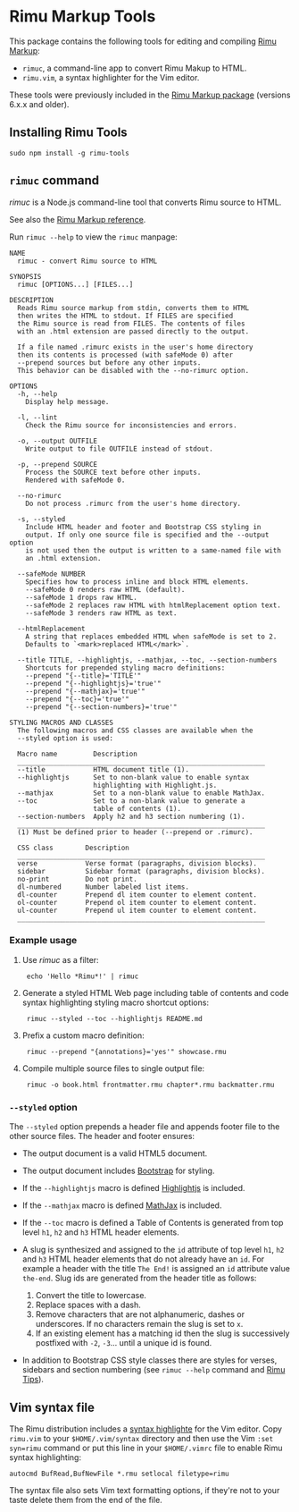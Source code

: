 # Rimu Markup Tools

This package contains the following tools for editing and compiling
[Rimu Markup](http://srackham.github.io/rimu/):

- `rimuc`, a command-line app to convert Rimu Makup to HTML.
- `rimu.vim`, a syntax highlighter for the Vim editor.

These tools were previously included in the [Rimu
Markup package](https://github.com/srackham/rimu) (versions 6.x.x and
older).


## Installing Rimu Tools

    sudo npm install -g rimu-tools


## `rimuc` command
_rimuc_ is a Node.js command-line tool that converts Rimu source to
HTML.

See also the [Rimu Markup
reference](http://srackham.github.io/rimu/reference.html).

Run `rimuc --help` to view the `rimuc` manpage:

```
NAME
  rimuc - convert Rimu source to HTML

SYNOPSIS
  rimuc [OPTIONS...] [FILES...]

DESCRIPTION
  Reads Rimu source markup from stdin, converts them to HTML
  then writes the HTML to stdout. If FILES are specified
  the Rimu source is read from FILES. The contents of files
  with an .html extension are passed directly to the output.

  If a file named .rimurc exists in the user's home directory
  then its contents is processed (with safeMode 0) after
  --prepend sources but before any other inputs.
  This behavior can be disabled with the --no-rimurc option.

OPTIONS
  -h, --help
    Display help message.

  -l, --lint
    Check the Rimu source for inconsistencies and errors.

  -o, --output OUTFILE
    Write output to file OUTFILE instead of stdout.

  -p, --prepend SOURCE
    Process the SOURCE text before other inputs.
    Rendered with safeMode 0.

  --no-rimurc
    Do not process .rimurc from the user's home directory.

  -s, --styled
    Include HTML header and footer and Bootstrap CSS styling in
    output. If only one source file is specified and the --output option
    is not used then the output is written to a same-named file with
    an .html extension.

  --safeMode NUMBER
    Specifies how to process inline and block HTML elements.
    --safeMode 0 renders raw HTML (default).
    --safeMode 1 drops raw HTML.
    --safeMode 2 replaces raw HTML with htmlReplacement option text.
    --safeMode 3 renders raw HTML as text.

  --htmlReplacement
    A string that replaces embedded HTML when safeMode is set to 2.
    Defaults to `<mark>replaced HTML</mark>`.

  --title TITLE, --highlightjs, --mathjax, --toc, --section-numbers
    Shortcuts for prepended styling macro definitions:
    --prepend "{--title}='TITLE'"
    --prepend "{--highlightjs}='true'"
    --prepend "{--mathjax}='true'"
    --prepend "{--toc}='true'"
    --prepend "{--section-numbers}='true'"

STYLING MACROS AND CLASSES
  The following macros and CSS classes are available when the
  --styled option is used:

  Macro name         Description
  ______________________________________________________________
  --title            HTML document title (1).
  --highlightjs      Set to non-blank value to enable syntax
                     highlighting with Highlight.js.
  --mathjax          Set to a non-blank value to enable MathJax.
  --toc              Set to a non-blank value to generate a
                     table of contents (1).
  --section-numbers  Apply h2 and h3 section numbering (1).
  ______________________________________________________________
  (1) Must be defined prior to header (--prepend or .rimurc).

  CSS class        Description
  ______________________________________________________________
  verse            Verse format (paragraphs, division blocks).
  sidebar          Sidebar format (paragraphs, division blocks).
  no-print         Do not print.
  dl-numbered      Number labeled list items.
  dl-counter       Prepend dl item counter to element content.
  ol-counter       Prepend ol item counter to element content.
  ul-counter       Prepend ul item counter to element content.
  ______________________________________________________________
```

### Example usage

1. Use _rimuc_ as a filter:

        echo 'Hello *Rimu*!' | rimuc

2. Generate a styled HTML Web page including table of contents
   and code syntax highlighting styling macro shortcut options:

        rimuc --styled --toc --highlightjs README.md

3. Prefix a custom macro definition:

        rimuc --prepend "{annotations}='yes'" showcase.rmu

4. Compile multiple source files to single output file:

        rimuc -o book.html frontmatter.rmu chapter*.rmu backmatter.rmu

### `--styled` option
The `--styled` option prepends a header file and appends footer file
to the other source files. The header and footer ensures:

- The output document is a valid HTML5 document.
- The output document includes
  [Bootstrap](http://getbootstrap.com/2.3.2/) for styling.
- If the `--highlightjs` macro is defined
  [Highlightjs](https://highlightjs.org/) is included.
- If the `--mathjax` macro is defined
  [MathJax](https://www.mathjax.org/) is included.
- If the `--toc` macro is defined a Table of Contents is generated
  from top level `h1`, `h2` and `h3` HTML header elements.
- A slug is synthesized and assigned to the `id` attribute of top
  level `h1`, `h2` and `h3` HTML header elements that do not already
  have an `id`.  For example a header with the title `The End!` is
  assigned an `id` attribute value
  `the-end`. Slug ids are generated from the header title as follows:

  1. Convert the title to lowercase.
  2. Replace spaces with a dash.
  3. Remove characters that are not alphanumeric, dashes or
     underscores. If no characters remain the slug is set to `x`.
  4. If an existing element has a matching id then the slug is
     successively postfixed with `-2`, `-3`... until a unique id is
     found.

- In addition to Bootstrap CSS style classes there are styles for
  verses, sidebars and section numbering (see `rimuc --help` command
  and [Rimu Tips]({tips})).


## Vim syntax file
The Rimu distribution includes a [syntax
highlighte](https://raw.github.com/srackham/rimu-tools/master/tools/vim/syntax/rimu.vim)
for the Vim editor. Copy `rimu.vim` to your `$HOME/.vim/syntax`
directory and then use the Vim `:set syn=rimu` command or put this
line in your `$HOME/.vimrc` file to enable Rimu syntax highlighting:

    autocmd BufRead,BufNewFile *.rmu setlocal filetype=rimu

The syntax file also sets Vim text formatting options, if they're not
to your taste delete them from the end of the file.

